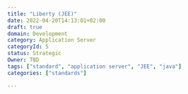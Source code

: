 ```yaml
---
title: "Liberty (JEE)"
date: 2022-04-20T14:13:01+02:00
draft: true
domain: Development
category: Application Server
categoryId: 5
status: Strategic
Owner: TBD
tags: ["standard", "application server", "JEE", "java"]
categories: ["standards"]

---
```


